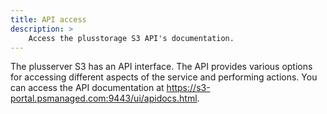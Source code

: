 ```yaml
---
title: API access
description: >
    Access the plusstorage S3 API's documentation.
---
```


The plusserver S3 has an API interface. The API provides various options for accessing different aspects of the service and performing actions.
You can access the API documentation at <https://s3-portal.psmanaged.com:9443/ui/apidocs.html>.
